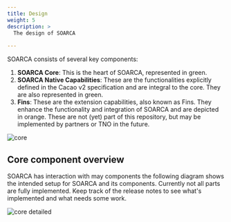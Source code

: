 ```yaml
---
title: Design
weight: 5
description: >
  The design of SOARCA
  
---
```


SOARCA consists of several key components:

1. **SOARCA Core**: This is the heart of SOARCA, represented in green.
2. **SOARCA Native Capabilities**: These are the functionalities explicitly defined in the Cacao v2 specification and are integral to the core. They are also represented in green.
3. **Fins**: These are the extension capabilities, also known as Fins. They enhance the functionality and integration of SOARCA and are depicted in orange. These are not (yet) part of this repository, but may be implemented by partners or TNO in the future.


![core](/SOARCA/images/core_color.png)

## Core component overview

SOARCA has interaction with may components the following diagram shows the intended setup for SOARCA and its components. Currently not all parts are fully implemented. Keep track of the release notes to see what's implemented and what needs some work.

![core detailed](/SOARCA/images/soarca-functional-design.jpg)